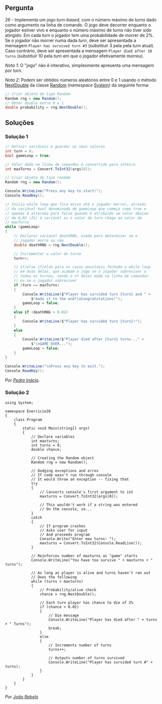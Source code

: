 ## Pergunta

26 - Implementa um jogo _turn-based_, com o número máximo de _turns_ dado como
argumento na linha de comando. O jogo deve decorrer enquanto o jogador estiver
vivo e enquanto o número máximo de _turns_ não tiver sido atingido. Em cada
_turn_ o jogador tem uma probabilidade de morrer de 2%. Se o jogador não morrer
numa dada _turn_, deve ser apresentada a mensagem `Player has survived turn #3`
(substituir 3 pela pela _turn_ atual). Caso contrário, deve ser apresentada a
mensagem `Player died after 10 turns` (substituir 10 pela _turn_ em que o
jogador efetivamente morreu).

_Nota 1_: O "jogo" não é interativo, simplesmente apresenta uma mensagem por
_turn_.

_Nota 2_: Podem ser obtidos números aleatórios entre 0 e 1 usando o método
[NextDouble](https://docs.microsoft.com/dotnet/api/system.random.nextdouble)
da classe [Random](https://docs.microsoft.com/dotnet/api/system.random)
(_namespace_ [System](https://docs.microsoft.com/dotnet/api/system)) da
seguinte forma:

```cs
// Criar objeto do tipo Random
Random rng = new Random();
// Obter double entre 0 e 1
double probability = rng.NextDouble();
```

## Soluções

### Solução 1

```cs
// Definir variáveis e guardar os seus valores
int turn = 0;
bool gameLoop = true;

// Valor dado na linha de comandos é convertido para inteiro
int maxTurns = Convert.ToInt32(args[0]);

// Criar objeto do tipo random
Random rng = new Random();

Console.WriteLine("Press any key to start!");
Console.ReadKey();

// Inicia while loop que fica ativo até o jogador morrer, através 
// da variável bool denominada de gameLoop que começa como true e
// apenas é alterada para false quando é atribuído um valor abaixo 
// de 0,02 (2%) à variável ou o valor de turn chega ao valor de
// maxTurns
while (gameLoop)
{
    // Declarar variável deathRNG, usada para determinar se o
    // jogador morre ou não
    double deathRNG = rng.NextDouble();

    // Incrementar o valor do turno
    turn++;

    // if/else if/else para os casos possíveis fechado o while loop
    // em duas delas, que acabam o jogo se o jogador sobreviver a
    // todos os turnos, sendo o nº deles dado na linha de comandos
    // ou se o jogador sobreviver
    if (turn == maxTurns)
    {
        Console.WriteLine($"Player has survided turn {turn} and " +
            $"made it to the end!\nCongratulations!");
        gameLoop = false;
    }
    else if (deathRNG > 0.02)
    {
        Console.WriteLine($"Player has survided turn {turn}!");
    }
    else
    {
        Console.WriteLine($"Player died after {turn} turns..." +
            $"\nGAME OVER...");
        gameLoop = false;
    }
}

Console.WriteLine("\nPress any key to exit.");
Console.ReadKey();
```

*Por [Pedro Inácio](https://github.com/PmaiWoW).*

### Solução 2

```Csharp
using System;

namespace Exercicio26
{
    class Program
    {
        static void Main(string[] args)
        {
            // Declare variables
            int maxturns;
            int turns = 0;
            double chance;

            // Creating the Random object
            Random rng = new Random();

            // Dodging exceptions and erros
            // If code wasn't run through console
            // It would throw an exception -- fixing that
            try
            {
                // Converts console's first argument to int
                maxturns = Convert.ToInt32(args[0]);

                // This wouldn't work if a string was entered
                // On the console, so...
            }
            catch
            {
                // If program crashes
                // Asks user for input
                // And proceeds program
                Console.Write("Enter max turns: ");
                maxturns = Convert.ToInt32(Console.ReadLine());
            }

            // Reinforces number of maxturns as "game" starts
            Console.WriteLine("You have too survive " + maxturns + " turns");

            // As long as player is alive and turns haven't ran out
            // Does the following
            while (turns < maxturns)
            {
                // Probability/alive check
                chance = rng.NextDouble();

                // Each turn player has chance to die of 2%
                if (chance < 0.02)
                {
                    // Die message
                    Console.WriteLine("Player has died after " + turns + " Turns");
                    break;
                }
                else
                {
                    // Increments number of turns
                    turns++;

                    // Outputs number of turns survived
                    Console.WriteLine("Player has survided turn #" + turns);
                }
            }
        }
    }
}
```

*Por [João Rebelo](https://github.com/JBernardoRebelo)*
